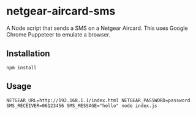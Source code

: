 # netgear-aircard-sms

A Node script that sends a SMS on a Netgear Aircard. This uses Google Chrome Puppeteer to emulate a browser.

## Installation

```
npm install
```

## Usage

```
NETGEAR_URL=http://192.168.1.1/index.html NETGEAR_PASSWORD=password SMS_RECEIVER=06123456 SMS_MESSAGE="hello" node index.js
```
